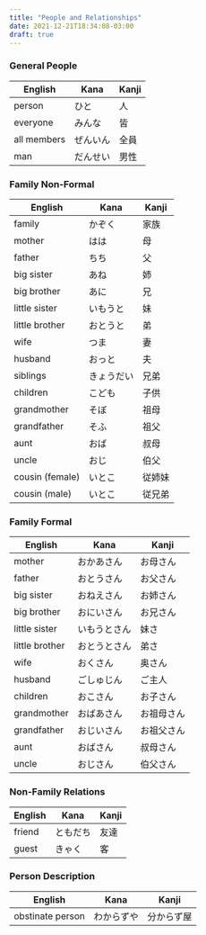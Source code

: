 ```yaml
---
title: "People and Relationships"
date: 2021-12-21T18:34:08-03:00
draft: true
---
```

### General People
| English     | Kana     | Kanji |
|-------------|----------|-------|
| person      | ひと     | 人    |
| everyone    | みんな   | 皆    |
| all members | ぜんいん | 全員  |
| man         | だんせい | 男性  |

### Family Non-Formal
| English         | Kana       | Kanji  |
|-----------------|------------|--------|
| family          | かぞく     | 家族   |
| mother          | はは       | 母     |
| father          | ちち       | 父     |
| big sister      | あね       | 姉     |
| big brother     | あに       | 兄     |
| little sister   | いもうと   | 妹     |     
| little brother  | おとうと   | 弟     |
| wife            | つま       | 妻     |
| husband         | おっと     | 夫     |
| siblings        | きょうだい | 兄弟   |
| children        | こども     | 子供   |
| grandmother     | そぼ       | 祖母   |
| grandfather     | そふ       | 祖父   |
| aunt            | おば       | 叔母   |
| uncle           | おじ       | 伯父   |
| cousin (female) | いとこ     | 従姉妹 |
| cousin (male)   | いとこ     | 従兄弟 |

### Family Formal
| English         | Kana         | Kanji      |
|-----------------|--------------|------------|
| mother          | おかあさん   | お母さん   |
| father          | おとうさん   | お父さん   |
| big sister      | おねえさん   | お姉さん   |
| big brother     | おにいさん   | お兄さん   |
| little sister   | いもうとさん | 妹さ       |
| little brother  | おとうとさん | 弟さ       |
| wife            | おくさん     | 奥さん     |
| husband         | ごしゅじん   | ご主人     |
| children        | おこさん     | お子さん   |
| grandmother     | おばあさん   | お祖母さん |
| grandfather     | おじいさん   | お祖父さん |
| aunt            | おばさん     | 叔母さん   |
| uncle           | おじさん     | 伯父さん   |

### Non-Family Relations
| English | Kana     | Kanji |
|---------|----------|-------|
| friend  | ともだち | 友達  |
| guest   | きゃく   | 客    |

### Person Description
| English          | Kana       | Kanji      |
|------------------|------------|------------|
| obstinate person | わからずや | 分からず屋 |
